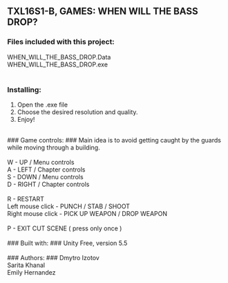 ## TXL16S1-B, GAMES: WHEN WILL THE BASS DROP? ##

### Files included with this project: ###
WHEN_WILL_THE_BASS_DROP.Data<br>
WHEN_WILL_THE_BASS_DROP.exe<br>
<br>
### Installing: ###
1. Open the .exe file<br>
2. Choose the desired resolution and quality.<br>
3. Enjoy!<br>
<br>
### Game controls: ###
Main idea is to avoid getting caught by the guards while moving through a building.<br>
<br>
W - UP / Menu controls<br>
A - LEFT / Chapter controls<br>
S - DOWN / Menu controls<br>
D - RIGHT / Chapter controls<br>
<br>
R - RESTART
<br>
Left mouse click - PUNCH / STAB / SHOOT<br>
Right mouse click - PICK UP WEAPON / DROP WEAPON<br>
<br>
P - EXIT CUT SCENE ( press only once )<br>
<br>
### Built with: ###
Unity Free, version 5.5<br>
<br>
### Authors: ###
Dmytro Izotov<br>
Sarita Khanal<br>
Emily Hernandez








